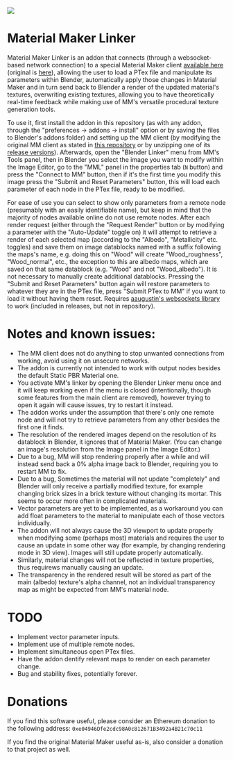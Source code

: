 [![](http://img.youtube.com/vi/KLEHdDST6gA/0.jpg)](http://www.youtube.com/watch?v=KLEHdDST6gA "Video Title")

# Material Maker Linker
Material Maker Linker is an addon that connects (through a websocket-based network connection) to a special Material Maker client [available here](https://github.com/Silvergust/MM-Linker-Godot/tree/master) (original is [here](https://github.com/RodZill4/material-maker)), allowing the user to load a PTex file and manipulate its parameters within Blender, automatically apply those changes in Material Maker and in turn send back to Blender a render of the updated material's textures, overwriting existing textures, allowing you to have theoretically real-time feedback while making use of MM's versatile procedural texture generation tools.

To use it, first install the addon in this repository (as with any addon, through the "preferences -> addons -> install" option or by saving the files to Blender's addons folder) and setting up the MM client (by modifying the original MM client as stated in [this repository](https://github.com/Silvergust/MM-Linker-Godot/tree/master) or by unzipping one of its [release versions](https://github.com/Silvergust/MM-Linker-Godot/releases/tag/Main_Release)). Afterwards, open the "Blender Linker" menu from MM's Tools panel, then in Blender you select the image you want to modify within the Image Editor, go to the "MML" panel in the properties tab (`N` button) and press the "Connect to MM" button, then if it's the first time you modify this image press the "Submit and Reset Parameters" button, this will load each parameter of each node in the PTex file, ready to be modified.

For ease of use you can select to show only parameters from a remote node (presumably with an easily identifiable name), but keep in mind that the majority of nodes available online do not use remote nodes. After each render request (either through the "Request Render" button or by modifying a parameter with the "Auto-Update" toggle on) it will attempt to retrieve a render of each selected map (according to the "Albedo", "Metallicity" etc. toggles) and save them on image datablocks named with a suffix following the maps's name, e.g. doing this on "Wood" will create "Wood_roughness", "Wood_normal", etc., the exception to this are albedo maps, which are saved on that same datablock (e.g. "Wood" and not "Wood_albedo"). It is not necessary to manually create additional datablocks. Pressing the "Submit and Reset Parameters" button again will restore parameters to whatever they are in the PTex file, press "Submit PTex to MM" if you want to load it without having them reset.
Requires [aaugustin's websockets library](https://github.com/aaugustin/websockets) to work (included in releases, but not in repository).
# Notes and known issues:
* The MM client does not do anything to stop unwanted connections from working, avoid using it on unsecure networks.
* The addon is currently not intended to work with output nodes besides the default Static PBR Material one.
* You activate MM's linker by opening the Blender Linker menu once and it will keep working even if the menu is closed (intentionally, though some features from the main client are removed), however trying to open it again will cause issues, try to restart it instead.
* The addon works under the assumption that there's only one remote node and will not try to retrieve parameters from any other besides the first one it finds.
* The resolution of the rendered images depend on the resolution of its datablock in Blender, it ignores that of Material Maker. (You can change an image's resolution from the Image panel in the Image Editor.)
* Due to a bug, MM will stop rendering properly after a while and will instead send back a 0% alpha image back to Blender, requiring you to restart MM to fix.
* Due to a bug, Sometimes the material will not update "completely" and Blender will only receive a partially modified texture, for example changing brick sizes in a brick texture without changing its mortar. This seems to occur more often in complicated materials.
* Vector parameters are yet to be implemented, as a workaround you can add float parameters to the material to manipulate each of those vectors individually.
* The addon will not always cause the 3D viewport to update properly when modifying some (perhaps most) materials and requires the user to cause an update in some other way (for example, by changing rendering mode in 3D view). Images will still update properly automatically.
* Similarly, material changes will not be reflected in texture properties, thus requirews manually causing an update.
* The transparency in the rendered result will be stored as part of the main (albedo) texture's alpha channel, not an individual transparency map as might be expected from MM's material node.

# TODO
* Implement vector parameter inputs.
* Implement use of multiple remote nodes.
* Implement simultaneous open PTex files.
* Have the addon dentify relevant maps to render on each parameter change.
* Bug and stability fixes, potentially forever.

# Donations
If you find this software useful, please consider an Ethereum donation to the following address: `0xe04946Dfe2cdc98A0c812671B3492a4B21c70c11`

If you find the original Material Maker useful as-is, also consider a donation to that project as well.
